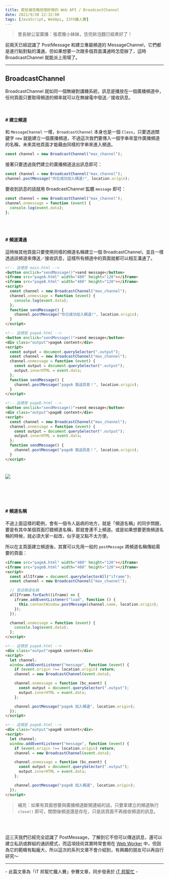 ```yaml
---
title: 那些被忽略但很好用的 Web API / BroadcastChannel
date: 2021/9/30 22:32:00
tags: [JavaScript, WebApi, 13th鐵人賽]
---
```


> 里長辦公室廣播：張君雅小妹妹，恁兜欸泡麵已經煮好了！

前兩天已經認識了 PostMessage 和建立專屬頻道的 MessageChannel，它們都是進行點對點的溝通，但如果想要一次跟多個頁面溝通時怎麼辦了，這時 BroadcastChannel 就能派上用場了。

---

## BroadcastChannel

BroadcastChannel 就如同一個無線對講機系統，訊息是播放在一個廣播頻道中，任何頁面只要取得頻道的頻率就可以在無線電中發送／接收訊息。

<br/>

#### # 建立頻道

和 `MessageChannel` 一樣，`BroadcastChannel` 本身也是一個 `Class`，只要透過關鍵字 `new` 就能建立一個廣播頻道，不過這次我們要傳入一個字串來當作廣播頻道的名稱，未來其他頁面才能藉由同樣的字串來進入頻道。

```javascript
const channel = new BroadcastChannel("max_channel");
```

接著只要透過我們建立的廣播頻道送出訊息即可：

```javascript
const channel = new BroadcastChannel("max_channel");
channel.postMessage("你已成功加入頻道!", location.origin);
```

要收到訊息的話就用 BroadcastChannel 監聽 `message` 即可：

```javascript
const channel = new BroadcastChannel("max_channel");
channel.onmessage = function (event) {
  console.log(event.data);
};
```

<br/><br/>

#### # 頻道溝通

這時候其他頁面只要使用同樣的頻道名稱建立一個 BroadcastChannel，並且一樣透過該頻道來傳送／接收訊息，這樣所有頻道中的頁面就都可以相互溝通了。

```html
<!-- 這裡是 main.html -->
<button onclick="sendMessage()">send message</button>
<iframe src="pageA.html" width="480" height="120"></iframe>
<iframe src="pageB.html" width="480" height="120"></iframe>
<script>
  const channel = new BroadcastChannel("max_channel");
  channel.onmessage = function (event) {
    console.log(event.data);
  };
  function sendMessage() {
    channel.postMessage("你已成功加入頻道!", location.origin);
  }
</script>
```

```html
<!-- 這裡是 pageA.html -->
<button onclick="sendMessage()">send message</button>
<div class="output">pageA content</div>
<script>
  const output = document.querySelector(".output");
  const channel = new BroadcastChannel("max_channel");
  channel.onmessage = function (event) {
    const output = document.querySelector(".output");
    output.innerHTML = event.data;
  };
  function sendMessage() {
    channel.postMessage("pageA 發送訊息！", location.origin);
  }
</script>
```

```html
<!-- 這裡是 pageB.html -->
<button onclick="sendMessage()">send message</button>
<div class="output">pageB content</div>
<script>
  const channel = new BroadcastChannel("max_channel");
  channel.onmessage = function (event) {
    const output = document.querySelector(".output");
    output.innerHTML = event.data;
  };
  function sendMessage() {
    channel.postMessage("pageB 發送訊息！", location.origin);
  }
</script>
```

<img src="broadcast.gif" style="margin: 24px auto;" />

<br/><br/>

#### # 頻道名稱

不過上面這樣的範例，會有一個令人詬病的地方，就是「頻道名稱」的同步問題，要是有其中某個頁面打錯頻道名稱，那就會連不上頻道。或是如果想要更換頻道名稱的時候，就必須大家一起改，似乎是又點不太方便。

所以在主頁面建立頻道後，其實可以先用一般的 `postMessage` 將頻道名稱傳給需要的頁面：

```html
<iframe src="pageA.html" width="480" height="120"></iframe>
<iframe src="pageB.html" width="480" height="120"></iframe>
<script>
  const allIframe = document.querySelectorAll("iframe");
  const channel = new BroadcastChannel("max_channel");

  // 發送頻道名稱
  allIframe.forEach((iframe) => {
    iframe.addEventListener("load", function () {
      this.contentWindow.postMessage(channel.name, location.origin);
    });
  });

  channel.onmessage = function (event) {
    console.log(event.data);
  };
</script>
```

```html
<!-- 這裡是 pageA.html -->
<div class="output">pageA content</div>
<script>
  let channel;
  window.addEventListener("message", function (event) {
    if (event.origin !== location.origin) return;
    channel = new BroadcastChannel(event.data);

    channel.onmessage = function (bc_event) {
      const output = document.querySelector(".output");
      output.innerHTML = event.data;
    };

    channel.postMessage("pageA 加入頻道", location.origin);
  });
</script>
```

```html
<!-- 這裡是 pageB.html -->
<div class="output">pageB content</div>
<script>
  let channel;
  window.addEventListener("message", function (event) {
    if (event.origin !== location.origin) return;
    channel = new BroadcastChannel(event.data);

    channel.onmessage = function (bc_event) {
      const output = document.querySelector(".output");
      output.innerHTML = event.data;
    };

    channel.postMessage("pageB 加入頻道", location.origin);
  });
</script>
```

> 補充：如果有頁面想要與廣播頻道斷開連結的話，只要拿建立的頻道執行 `close()` 即可，關閉後頻道還是存在，只是該頁面不再接收頻道的訊息。

<br/><br/>

這三天我們已經完全認識了 PostMessage，了解到它不但可以傳送訊息，還可以建立私訊或群組的通訊模式，而這項技術其實時常會用在 [Web Worker](https://developer.mozilla.org/zh-TW/docs/Web/API/Web_Workers_API/Using_web_workers) 中，但因為它的範疇有點龐大，所以這次的系列文章不會介紹到，有興趣的朋友可以再自行研究～

---

\- 此篇文章為「iT 邦幫忙鐵人賽」參賽文章，同步發表於 [iT 邦幫忙](https://ithelp.ithome.com.tw/articles/10276437) -
